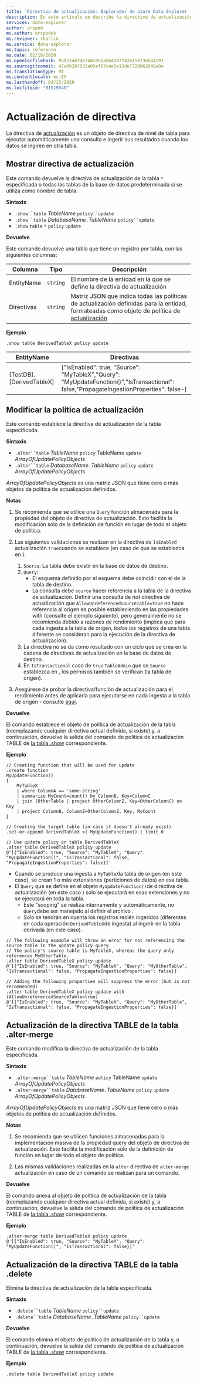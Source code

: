 ```yaml
---
title: 'Directiva de actualización: Explorador de azure Data Explorer ( Azure Data Explorer) Microsoft Docs'
description: En este artículo se describe la directiva de actualización en El Explorador de datos de Azure.
services: data-explorer
author: orspod
ms.author: orspodek
ms.reviewer: rkarlin
ms.service: data-explorer
ms.topic: reference
ms.date: 02/19/2020
ms.openlocfilehash: 95952a6f4e7a8c0d1a5b4207742e15873eb44c91
ms.sourcegitcommit: 47a002b7032a05ef67c4e5e12de7720062645e9e
ms.translationtype: MT
ms.contentlocale: es-ES
ms.lasthandoff: 04/15/2020
ms.locfileid: "81519540"
---
```

# <a name="update-policy"></a>Actualización de directiva

La directiva de [actualización](updatepolicy.md) es un objeto de directiva de nivel de tabla para ejecutar automáticamente una consulta e ingerir sus resultados cuando los datos se ingiren en otra tabla.

## <a name="show-update-policy"></a>Mostrar directiva de actualización

Este comando devuelve la directiva de actualización de la tabla `*` especificada o todas las tablas de la base de datos predeterminada si se utiliza como nombre de tabla.

**Sintaxis**

* `.show``table` *TableName* `policy``update`
* `.show``table` *DatabaseName*`.`*TableName* `policy``update`
* `.show` `table` `*` `policy` `update`

**Devuelve**

Este comando devuelve una tabla que tiene un registro por tabla, con las siguientes columnas:

|Columna    |Tipo    |Descripción                                                                                                                                                           |
|----------|--------|----------------------------------------------------------------------------------------------------------------------------------------------------------------------|
|EntityName|`string`|El nombre de la entidad en la que se define la directiva de actualización                                                                                                                |
|Directivas  |`string`|Matriz JSON que indica todas las políticas de actualización definidas para la entidad, formateadas como objeto de política de [actualización](updatepolicy.md#the-update-policy-object)|

**Ejemplo**

```kusto
.show table DerivedTableX policy update 
```

|EntityName        |Directivas                                                                                                                                    |
|------------------|--------------------------------------------------------------------------------------------------------------------------------------------|
|[TestDB]. [DerivedTableX]|["IsEnabled": true, "Source": "MyTableX","Query": "MyUpdateFunction()","IsTransactional": false,"PropagateIngestionProperties": false-]|

## <a name="alter-update-policy"></a>Modificar la política de actualización

Este comando establece la directiva de actualización de la tabla especificada.

**Sintaxis**

* `.alter``table` *TableName* `policy` TableName `update` *ArrayOfUpdatePolicyObjects*
* `.alter``table` *DatabaseName*`.`*TableName* `policy` `update` *ArrayOfUpdatePolicyObjects*

*ArrayOfUpdatePolicyObjects* es una matriz JSON que tiene cero o más objetos de política de actualización definidos.

**Notas**

1. Se recomienda que se utilice una `Query` función almacenada para la propiedad del objeto de directiva de actualización.
   Esto facilita la modificación solo de la definición de función en lugar de todo el objeto de política.

2. Las siguientes validaciones se realizan en la directiva de `IsEnabled` actualización `true`cuando se establece (en caso de que se establezca en ):
    1. `Source`: La tabla debe existir en la base de datos de destino.
    2. `Query`: 
        * El esquema definido por el esquema debe coincidir con el de la tabla de destino. 
        * La consulta debe `source` hacer referencia a la tabla de la directiva de actualización. Definir una consulta de *not* directiva de actualización que `AllowUnreferencedSourceTable=true` no hace referencia al origen es posible estableciendo en las propiedades with (consulte el ejemplo siguiente), pero generalmente no se recomienda debido a razones de rendimiento (implica que para cada ingesta a la tabla de origen, *todos los* registros de una tabla diferente se consideran para la ejecución de la directiva de actualización).
    3. La directiva no se da como resultado con un ciclo que se crea en la cadena de directivas de actualización en la base de datos de destino.
    4. En `IsTransactional` caso de `true` `TableAdmin` que se `Source` establezca en , los permisos también se verifican (la tabla de origen).
  
3. Asegúrese de probar la directiva/función de actualización para el rendimiento antes de aplicarla para ejecutarse en cada ingesta a la tabla de origen - consulte [aquí](updatepolicy.md#testing-an-update-policys-performance-impact).

**Devuelve**

El comando establece el objeto de política de actualización de la tabla (reemplazando cualquier directiva actual definida, si existe) y, a continuación, devuelve la salida del comando de política de actualización TABLE de [la tabla .show](#show-update-policy) correspondiente.

**Ejemplo**

```kusto
// Creating function that will be used for update
.create function 
MyUpdateFunction()
{
    MyTableX
    | where ColumnA == 'some-string'
    | summarize MyCount=count() by ColumnB, Key=ColumnC
    | join (OtherTable | project OtherColumnZ, Key=OtherColumnC) on Key
    | project ColumnB, ColumnZ=OtherColumnZ, Key, MyCount
}

// Creating the target table (in case it doesn't already exist)
.set-or-append DerivedTableX <| MyUpdateFunction() | limit 0

// Use update policy on table DerivedTableX
.alter table DerivedTableX policy update
@'[{"IsEnabled": true, "Source": "MyTableX", "Query": "MyUpdateFunction()", "IsTransactional": false, "PropagateIngestionProperties": false}]'
```

- Cuando se produce una ingesta a `MyTableX`la tabla de origen (en este caso), se crean 1 o más extensiones (particiones de datos) en esa tabla.
- El `Query` que se define en el objeto `MyUpdateFunction()`de directiva de actualización (en este caso ) solo se ejecutará en esas extensiones y no se ejecutará en toda la tabla.
  - Este "scoping" se realiza internamente y automáticamente, no `Query`debe ser manejado al definir el archivo .
  - Solo se tendrán en cuenta los registros recién ingeridos (diferentes en cada operación `DerivedTableX`de ingesta) al ingerir en la tabla derivada (en este caso).


```kusto
// The following example will throw an error for not referencing the source table in the update policy query
// The policy's source table is MyTableX, whereas the query only references MyOtherTable. 
.alter table DerivedTableX policy update
@'[{"IsEnabled": true, "Source": "MyTableX", "Query": "MyOtherTable", "IsTransactional": false, "PropagateIngestionProperties": false}]'

// Adding the following properties will suppress the error (but is not recommended)
.alter table DerivedTableX policy update with (AllowUnreferencedSourceTable=true)
@'[{"IsEnabled": true, "Source": "MyTableX", "Query": "MyOtherTable", "IsTransactional": false, "PropagateIngestionProperties": false}]'

```

## <a name="alter-merge-table-table-policy-update"></a>Actualización de la directiva TABLE de la tabla .alter-merge

Este comando modifica la directiva de actualización de la tabla especificada.

**Sintaxis**

* `.alter-merge``table` *TableName* `policy` TableName `update` *ArrayOfUpdatePolicyObjects*
* `.alter-merge``table` *DatabaseName*`.`*TableName* `policy` `update` *ArrayOfUpdatePolicyObjects*

*ArrayOfUpdatePolicyObjects* es una matriz JSON que tiene cero o más objetos de política de actualización definidos.

**Notas**

1. Se recomienda que se utilicen funciones almacenadas para la implementación masiva de la propiedad query del objeto de directiva de actualización. Esto facilita la modificación solo de la definición de función en lugar de todo el objeto de política.

2. Las mismas validaciones realizadas en la `alter` directiva de `alter-merge` actualización en caso de un comando se realizan para un comando.

**Devuelve**

El comando anexa al objeto de política de actualización de la tabla (reemplazando cualquier directiva actual definida, si existe) y, a continuación, devuelve la salida del comando de política de actualización TABLE de [la tabla .show](#show-update-policy) correspondiente.

**Ejemplo**

```kusto
.alter-merge table DerivedTableX policy update 
@'[{"IsEnabled": true, "Source": "MyTableY", "Query": "MyUpdateFunction()", "IsTransactional": false}]'  
``` 

## <a name="delete-table-table-policy-update"></a>Actualización de la directiva TABLE de la tabla .delete

Elimina la directiva de actualización de la tabla especificada.

**Sintaxis**

* `.delete``table` *TableName* `policy``update`
* `.delete``table` *DatabaseName*`.`*TableName* `policy``update`

**Devuelve**

El comando elimina el objeto de política de actualización de la tabla y, a continuación, devuelve la salida del comando de política de actualización TABLE de [la tabla .show](#show-update-policy) correspondiente.

**Ejemplo**

```kusto
.delete table DerivedTableX policy update 
```